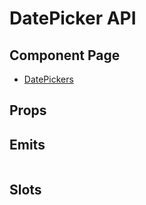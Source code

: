 # DatePicker API

## Component Page
- [DatePickers](../components/date-pickers)

## Props
<Table name="date-picker" field="props" />

## Emits
<Table name="date-picker" field="emits" />

## Slots
<Table name="date-picker" field="slots" />
